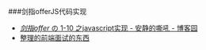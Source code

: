 ###剑指offerJS代码实现


* [*剑指offer* の 1-10 之javascript实现 - 安静的嘶吼 - 博客园](https://www.cnblogs.com/haimengqingyuan/p/6917433.html)
* [整理的前端面试的东西](http://blog.csdn.net/qq1024884152/article/details/72831214)